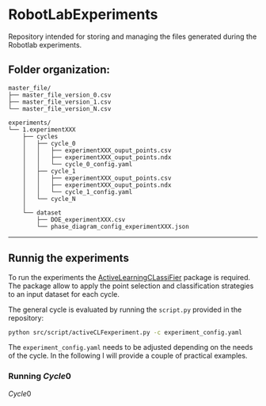 # RobotLabExperiments

Repository intended for storing and managing the files generated during the Robotlab experiments.

Folder organization:
------------
    master_file/
    ├── master_file_version_0.csv
    ├── master_file_version_1.csv
    └── master_file_version_N.csv

    experiments/
    └── 1.experimentXXX
        ├── cycles
        │   ├── cycle_0
        │   │   ├── experimentXXX_ouput_points.csv
        │   │   ├── experimentXXX_ouput_points.ndx
        │   │   └── cycle_0_config.yaml
        │   ├── cycle_1
        │   │   ├── experimentXXX_ouput_points.csv
        │   │   ├── experimentXXX_ouput_points.ndx
        │   │   └── cycle_1_config.yaml
        │   └── cycle_N
        │
        └── dataset
            ├── DOE_experimentXXX.csv
            └── phase_diagram_config_experimentXXX.json
------------

## Runnig the experiments

To run the experiments the [ActiveLearningCLassiFier](https://github.com/AGardinon/ActiveLearningCLassiFier) package is required.
The package allow to apply the point selection and classification strategies to an input dataset for each cycle.

The general cycle is evaluated by running the `script.py` provided in the repository:
```bash
python src/script/activeCLFexperiment.py -c experiment_config.yaml
```
The `experiment_config.yaml` needs to be adjusted depending on the needs of the cycle.
In the following I will provide a couple of practical examples.

### Running $Cycle0$

$Cycle0$  